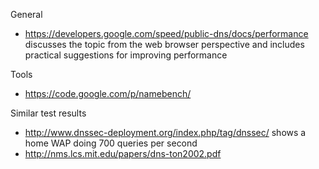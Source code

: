 General
* https://developers.google.com/speed/public-dns/docs/performance discusses the topic from the web browser perspective and includes practical suggestions for improving performance

Tools

* https://code.google.com/p/namebench/

Similar test results

* http://www.dnssec-deployment.org/index.php/tag/dnssec/ shows a home WAP doing 700 queries per second
* http://nms.lcs.mit.edu/papers/dns-ton2002.pdf

